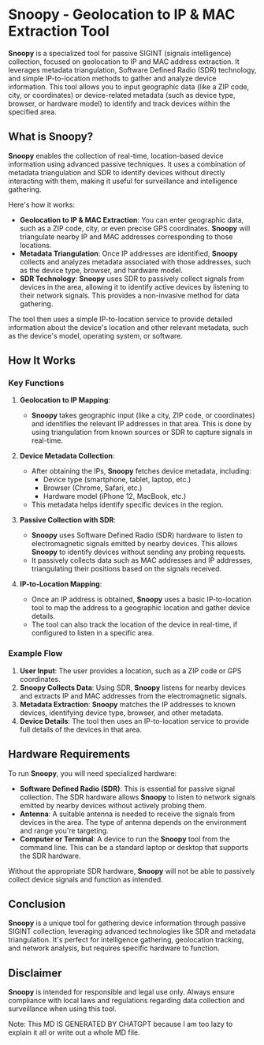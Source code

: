# Snoopy - Geolocation to IP & MAC Extraction Tool

**Snoopy** is a specialized tool for passive SIGINT (signals intelligence) collection, focused on geolocation to IP and MAC address extraction. It leverages metadata triangulation, Software Defined Radio (SDR) technology, and simple IP-to-location methods to gather and analyze device information. This tool allows you to input geographic data (like a ZIP code, city, or coordinates) or device-related metadata (such as device type, browser, or hardware model) to identify and track devices within the specified area.

## What is Snoopy?

**Snoopy** enables the collection of real-time, location-based device information using advanced passive techniques. It uses a combination of metadata triangulation and SDR to identify devices without directly interacting with them, making it useful for surveillance and intelligence gathering. 

Here's how it works:
- **Geolocation to IP & MAC Extraction**: You can enter geographic data, such as a ZIP code, city, or even precise GPS coordinates. **Snoopy** will triangulate nearby IP and MAC addresses corresponding to those locations.
- **Metadata Triangulation**: Once IP addresses are identified, **Snoopy** collects and analyzes metadata associated with those addresses, such as the device type, browser, and hardware model.
- **SDR Technology**: **Snoopy** uses SDR to passively collect signals from devices in the area, allowing it to identify active devices by listening to their network signals. This provides a non-invasive method for data gathering.
  
The tool then uses a simple IP-to-location service to provide detailed information about the device's location and other relevant metadata, such as the device's model, operating system, or software.

## How It Works

### Key Functions

1. **Geolocation to IP Mapping**:
   - **Snoopy** takes geographic input (like a city, ZIP code, or coordinates) and identifies the relevant IP addresses in that area. This is done by using triangulation from known sources or SDR to capture signals in real-time.

2. **Device Metadata Collection**:
   - After obtaining the IPs, **Snoopy** fetches device metadata, including:
     - Device type (smartphone, tablet, laptop, etc.)
     - Browser (Chrome, Safari, etc.)
     - Hardware model (iPhone 12, MacBook, etc.)
   - This metadata helps identify specific devices in the region.

3. **Passive Collection with SDR**:
   - **Snoopy** uses Software Defined Radio (SDR) hardware to listen to electromagnetic signals emitted by nearby devices. This allows **Snoopy** to identify devices without sending any probing requests.
   - It passively collects data such as MAC addresses and IP addresses, triangulating their positions based on the signals received.

4. **IP-to-Location Mapping**:
   - Once an IP address is obtained, **Snoopy** uses a basic IP-to-location tool to map the address to a geographic location and gather device details.
   - The tool can also track the location of the device in real-time, if configured to listen in a specific area.

### Example Flow

1. **User Input**: The user provides a location, such as a ZIP code or GPS coordinates.
2. **Snoopy Collects Data**: Using SDR, **Snoopy** listens for nearby devices and extracts IP and MAC addresses from the electromagnetic signals.
3. **Metadata Extraction**: **Snoopy** matches the IP addresses to known devices, identifying device type, browser, and other metadata.
4. **Device Details**: The tool then uses an IP-to-location service to provide full details of the devices in that area.

## Hardware Requirements

To run **Snoopy**, you will need specialized hardware:
- **Software Defined Radio (SDR)**: This is essential for passive signal collection. The SDR hardware allows **Snoopy** to listen to network signals emitted by nearby devices without actively probing them.
- **Antenna**: A suitable antenna is needed to receive the signals from devices in the area. The type of antenna depends on the environment and range you're targeting.
- **Computer or Terminal**: A device to run the **Snoopy** tool from the command line. This can be a standard laptop or desktop that supports the SDR hardware.

Without the appropriate SDR hardware, **Snoopy** will not be able to passively collect device signals and function as intended.

## Conclusion

**Snoopy** is a unique tool for gathering device information through passive SIGINT collection, leveraging advanced technologies like SDR and metadata triangulation. It's perfect for intelligence gathering, geolocation tracking, and network analysis, but requires specific hardware to function.

## Disclaimer

**Snoopy** is intended for responsible and legal use only. Always ensure compliance with local laws and regulations regarding data collection and surveillance when using this tool.


Note: This MD IS GENERATED BY CHATGPT because I am too lazy to explain it all or write out a whole MD file.
